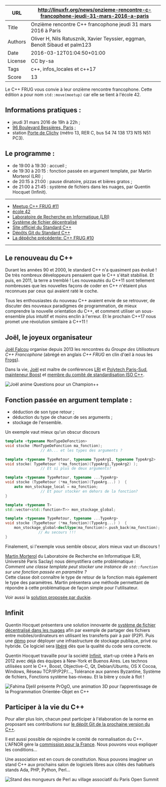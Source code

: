 URL    | http://linuxfr.org/news/onzieme-rencontre-c-francophone-jeudi-31-mars-2016-a-paris
-------|-----------------------------------------------------------------------------------
Title  | Onzième rencontre C++ francophone jeudi 31 mars 2016 à Paris  
Authors| Oliver H, Nils Ratusznik, Xavier Teyssier, eggman, Benoît Sibaud et palm123  
Date   | 2016-03-12T01:04:50+01:00  
License| CC by-sa  
Tags   | c++, infos_locales et c++17  
Score  | 13

Le C++ FRUG vous convie à leur onzième rencontre francophone. Cette édition a pour nom `std::move(meetup)` car elle se tient à l'école 42.

Informations pratiques :
------------

* jeudi 31 mars 2016 de 19h à 22h&nbsp;;
* [96 Boulevard Bessières, Paris](http://www.openstreetmap.org/relation/3957506)&nbsp;;
* station [Porte de Clichy](http://www.vianavigo.com/fr/itineraire-plan-de-quartier/#id=14&proximity=Porte+de+Clichy%2C+Paris&proximityType=StopArea&proximityCity=Paris&proximityExternalCode=8711127&proximityCityCode=75000&proximityCoordX=&proximityCoordY=&spcar=%C3%A2&hit=1&hat=1&L=0&submitSearchProximity=&ajid=/stif_web_carto/comp/proximity/search.html_) (métro 13, RER C, bus 54 74 138 173 N15 N51 PC3).

Le programme :
------------


* de 19:00 à 19:30 : accueil&nbsp;;
* de 19:30 à 20:15 : fonction passée en argument template, par Martin Morterol (LRI)&nbsp;;
* de 20:15 à 21:00 : pause dinatoire, pizzas et bières gratos&nbsp;;
* de 21:00 à 21:45 : système de fichiers dans les nuages, par Quentin Hocquet (Infinit).

----

* [Meetup C++ FRUG #11](http://www.meetup.com/User-Group-Cpp-Francophone/events/229508095/)
* [école 42](https://fr.wikipedia.org/wiki/42_%28%C3%A9cole%29)
* [Laboratoire de Recherche en Informatique (LRI)](https://fr.wikipedia.org/wiki/Laboratoire_de_recherche_en_informatique)
* [Système de fichier décentralisé](http://blog.infinit.one/introducing-infinit-file-system/)
* [Site officiel du Standard C++](https://isocpp.org/)
* [Dépôts Git du Standard C++](https://github.com/cplusplus)
* [La dépêche précédente: C++ FRUG #10](http://linuxfr.org/news/dixieme-rencontre-c-francophone-jeudi-21-janvier-2016-paris-chatelet-les-halles)

----

Le renouveau du C++ 
-------------------


Durant les années 90 et 2000, le standard C++ n'a quasiment pas évolué ! De très nombreux développeurs pensaient que le C++ s'était stabilisé. Et puis, en 2011, la terre a tremblé ! Les nouveautés du C++11 sont tellement nombreuses que les nouvelles façons de coder en C++ n'étaient plus reconnues par ceux qui avaient raté le coche.

Tous les enthousiastes du nouveau C++ avaient envie de se retrouver, de discuter des nouveaux paradigmes de programmation, de mieux comprendre la nouvelle orientation du C++, et comment utiliser un sous-ensemble plus intuitif et moins enclin à l'erreur. Et le prochain C++17 nous promet une révolution similaire à C++11 !

Joël, le joyeux organisateur
----------------------------

[Joël Falcou](https://www.lri.fr/membre.php?mb=1146) organise depuis 2013 les rencontres du *Groupe des Utilisateurs C++ Francophone* (abrégé en anglais *C++ FRUG* en clin d'œil à nous les [Frogs](https://fr.wiktionary.org/wiki/Frog)).



Dans la vie, [Joël](https://fr.linkedin.com/in/jfalcou) est maître de conférences [LRI](https://fr.wikipedia.org/wiki/Laboratoire_de_recherche_en_informatique) et [Polytech Paris-Sud](https://fr.wikipedia.org/wiki/%C3%89cole_polytechnique_de_l'universit%C3%A9_Paris-Sud), [mainteneur Boost](http://www.boost.org/doc/libs/1_60_0/libs/predef/doc/html/index.html) et [membre du comité de standardisation ISO C++](https://isocpp.org/blog/2014/05/n4035).



![Joël anime Questions pour un Champion++](https://upload.wikimedia.org/wikipedia/commons/0/01/20160121_CppFRUG_Joel_Falcou_CppQuiz_1.jpg)


Fonction passée en argument template :
------------------------------------

* déduction de son type retour&nbsp;;
* déduction du type de chacun de ses arguments&nbsp;; 
* stockage de l'ensemble.

Un exemple vaut mieux qu'un obscur discours


```cpp
template <typename MonTypeDeFonction>
void stocke (MonTypeDeFonction ma_fonction);
                // Ah... et les types des arguments ?

template <typename TypeRetour, typename TypeArg1, typename TypeArg2>
void stocke( TypeRetour (*ma_fonction)(TypeArg1,TypeArg2) );
                // Et si plus de deux arguments?

template <typename TypeRetour, typename ...TypeArg>
void stocke (TypeRetour (*ma_fonction)(TypeArg...) )  {
    auto mon_stockage_local = ma_fonction;                
                // Et pour stocker en dehors de la fonction? 
}

template <typename T>
std::vector<std::function<T>> mon_stockage_global;

template <typename TypeRetour, typename ...TypeArg>
void stocke (TypeRetour (*ma_fonction)(TypeArg...) )  {
    mon_stockage_global<decltype(ma_fonction)>.push_back(ma_fonction);
               // Au secours !!!
}
```


Finalement, si l'exemple vous semble obscur, alors mieux vaut un discours !


[Martin Morterol](https://www.lri.fr/membre.php?mb=1806) du Laboratoire de Recherche en Informatique (LRI, Université Paris Saclay) nous démystifiera cette problématique :  
*Comment une classe template peut stocker une instance de `std::function` sur une fonction passée en paramètre ?*  
Cette classe doit connaître le type de retour de la fonction mais également le type des paramètres. Martin présentera une méthode permettant de répondre à cette problématique de façon simple pour l'utilisateur.

Voir aussi la [solution proposée par duckie](https://gist.github.com/duckie/24d7ea892299335f1916).


Infinit
-------



Quentin Hocquet présentera une solution innovante de [système de fichier décentralisé dans les nuages](http://blog.infinit.one/introducing-infinit-file-system/) afin par exemple de partager des fichiers entre mobiles/ordinateurs en utilisant les transferts pair à pair (P2P). Puis une [démo](https://infinit.sh/get-started) pour déployer une infrastructure de stockage publique, privé ou hybride. Ce logiciel sera [libéré](https://infinit.sh/open-source) dès que la qualité du code sera correcte.



Quentin Hocquet travaille pour la société [Infinit](http://infinit.one/), start-up créée à Paris en 2012 avec déjà des équipes à New-York et Buenos Aires. Les technos utilisées sont le C++, Boost, Objective-C, Qt, Debian/Ubuntu, OS X Cocoa, Windows, Réseau TCP/IP/P2P/..., Tolérance aux pannes Byzantine, Système de fichiers, Fonctions système bas-niveau. Et la bière y coule à flot !


![Fahima Djelil présente PrOgO, une animation 3D pour l’apprentissage de la Programmation Orientée-Objet en C++](https://upload.wikimedia.org/wikipedia/commons/a/af/20160121_CppFRUG_Fahima_Djelil_PrOgO_1.jpeg)

Participer à la vie du C++
--------------------------

Pour aller plus loin, chacun peut participer à l'élaboration de la norme en proposant ses contributions sur [le dépôt Git de la prochaine version du C++](https://github.com/cplusplus/draft).

Il est aussi possible de rejoindre le comité de normalisation du C++. L'AFNOR gère la [commission pour la France](http://www2.afnor.org/espace_normalisation/structure.aspx?commid=119670). Nous pouvons vous expliquer les conditions...


Une association est en cours de constitution. Nous pouvons imaginer un stand C++ aux prochains salon de logiciels libres aux côtés des habituels stands Ada, PHP, Python, Perl...

![Stand des mongueurs de Perl au village associatif du Paris Open Summit]( https://upload.wikimedia.org/wikipedia/commons/0/06/ParisOpenSourceSummit_VillageAssociatif_LesMongueursDePerl_2015.jpeg) 
